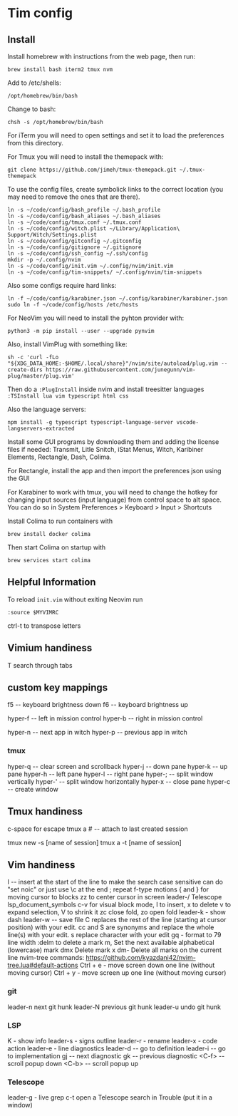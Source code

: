 # Tim config

## Install

Install homebrew with instructions from the web page, then run:
```
brew install bash iterm2 tmux nvm
```

Add to /etc/shells:
```
/opt/homebrew/bin/bash
```

Change to bash:
```
chsh -s /opt/homebrew/bin/bash
```

For iTerm you will need to open settings and set it to load the preferences
from this directory.

For Tmux you will need to install the themepack with:
```
git clone https://github.com/jimeh/tmux-themepack.git ~/.tmux-themepack
```

To use the config files, create symbolick links to the correct location (you
may need to remove the ones that are there).

```
ln -s ~/code/config/bash_profile ~/.bash_profile
ln -s ~/code/config/bash_aliases ~/.bash_aliases
ln -s ~/code/config/tmux.conf ~/.tmux.conf
ln -s ~/code/config/witch.plist ~/Library/Application\ Support/Witch/Settings.plist
ln -s ~/code/config/gitconfig ~/.gitconfig
ln -s ~/code/config/gitignore ~/.gitignore
ln -s ~/code/config/ssh_config ~/.ssh/config
mkdir -p ~/.config/nvim
ln -s ~/code/config/init.vim ~/.config/nvim/init.vim
ln -s ~/code/config/tim-snippets/ ~/.config/nvim/tim-snippets
```

Also some configs require hard links:
```
ln -f ~/code/config/karabiner.json ~/.config/karabiner/karabiner.json
sudo ln -f ~/code/config/hosts /etc/hosts
```

For NeoVim you will need to install the pyhton provider with:
```
python3 -m pip install --user --upgrade pynvim
```

Also, install VimPlug with something like:
```
sh -c 'curl -fLo "${XDG_DATA_HOME:-$HOME/.local/share}"/nvim/site/autoload/plug.vim --create-dirs https://raw.githubusercontent.com/junegunn/vim-plug/master/plug.vim'
```
Then do a `:PlugInstall` inside nvim and install treesitter languages `:TSInstall lua vim typescript html css`

Also the language servers:
```
npm install -g typescript typescript-language-server vscode-langservers-extracted
```

Install some GUI programs by downloading them and adding the license files if
needed: Transmit, Litle Snitch, iStat Menus, Witch, Karibiner Elements,
Rectangle, Dash, Colima.

For Rectangle, install the app and then import the preferences json using the GUI

For Karabiner to work with tmux, you will need to change the hotkey for changing input sources (input language) from control space to alt space. You can do so in System Preferences > Keyboard > Input > Shortcuts

Install Colima to run containers with
```
brew install docker colima
```

Then start Colima on startup with
```
brew services start colima
```

## Helpful Information

To reload `init.vim` without exiting Neovim run
```
:source $MYVIMRC
```

ctrl-t to transpose letters


## Vimium handiness

T search through tabs


## custom key mappings

f5 -- keyboard brightness down
f6 -- keyboard brightness up

hyper-f -- left in mission control
hyper-b -- right in mission control

hyper-n -- next app in witch
hyper-p -- previous app in witch


### tmux
hyper-q -- clear screen and scrollback
hyper-j -- down pane
hyper-k -- up pane
hyper-h -- left pane
hyper-l -- right pane
hyper-; -- split window vertically
hyper-' -- split window horizontally
hyper-x -- close pane
hyper-c -- create window


## Tmux handiness

c-space for escape
tmux a # -- attach to last created session 

tmux new -s [name of session]
tmux a -t [name of session]


## Vim handiness

I -- insert at the start of the line
to make the search case sensitive can do "set noic" or just use \c at the end
; repeat f-type motions
{ and } for moving cursor to blocks
zz to center cursor in screen
leader-/ Telescope lsp_document_symbols
c-v for visual block mode, I to insert, x to delete
v to expand selection, V to shrink it
zc close fold, zo open fold
leader-k - show dash
leader-w -- save file
C replaces the rest of the line (starting at cursor position) with your edit.
cc and S are synonyms and replace the whole line(s) with your edit.
s replace character with your edit
gq - format to 79 line width
:delm to delete a mark
m, Set the next available alphabetical (lowercase) mark
dmx Delete mark x
dm- Delete all marks on the current line
nvim-tree commands: https://github.com/kyazdani42/nvim-tree.lua#default-actions
Ctrl + e - move screen down one line (without moving cursor)
Ctrl + y - move screen up one line (without moving cursor)



### git
leader-n next git hunk
leader-N previous git hunk
leader-u undo git hunk

### LSP
K - show info
leader-s - signs outline
leader-r - rename
leader-x - code action
leader-e - line diagnostics
leader-d -- go to definition
leader-i -- go to implementation
gj -- next diagnostic
gk -- previous diagnostic
\<C-f> -- scroll popup down
\<C-b> -- scroll popup up

### Telescope
leader-g - live grep
c-t open a Telescope search in Trouble (put it in a window)

